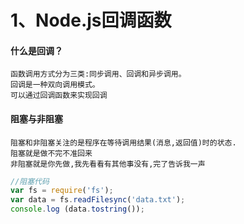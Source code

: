 # 1、Node.js回调函数
#### 什么是回调？
```
函数调用方式分为三类:同步调用、回调和异步调用。
回调是一种双向调用模式。
可以通过回调函数来实现回调
```
#### 阻塞与非阻塞
```
阻塞和非阻塞关注的是程序在等待调用结果(消息,返回值)时的状态.
阻塞就是做不完不准回来
非阻塞就是你先做,我先看看有其他事没有,完了告诉我一声
```
```js
//阻塞代码
var fs = require('fs');
var data = fs.readFilesync('data.txt');
console.log (data.tostring());
```












